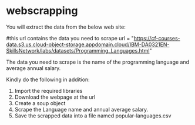# webscrapping
You will extract the data from the below web site:

#this url contains the data you need to scrape url = "https://cf-courses-data.s3.us.cloud-object-storage.appdomain.cloud/IBM-DA0321EN-SkillsNetwork/labs/datasets/Programming_Languages.html" 

The data you need to scrape is the name of the programming language and average annual salary.


Kindly do the following in addition:
1.	Import the required libraries
2.	Download the webpage at the url
3.	Create a soup object
4.	Scrape the Language name and annual average salary.
5.	Save the scrapped data into a file named popular-languages.csv 
